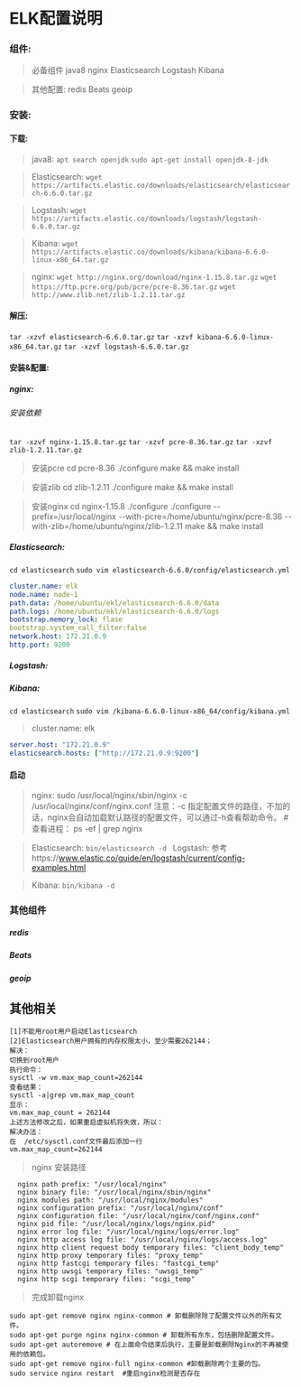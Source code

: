 # ELK配置说明

### 组件:
> 必备组件
java8
nginx
Elasticsearch
Logstash
Kibana

> 其他配置:
redis
Beats
geoip

### 安装:
#### 下载:
> java8:
`apt search openjdk`
`sudo apt-get install openjdk-8-jdk`

> Elasticsearch:
`wget https://artifacts.elastic.co/downloads/elasticsearch/elasticsearch-6.6.0.tar.gz`


> Logstash:
`wget https://artifacts.elastic.co/downloads/logstash/logstash-6.6.0.tar.gz`

> Kibana:
`wget https://artifacts.elastic.co/downloads/kibana/kibana-6.6.0-linux-x86_64.tar.gz`


> nginx:
`wget http://nginx.org/download/nginx-1.15.8.tar.gz`
`wget https://ftp.pcre.org/pub/pcre/pcre-8.36.tar.gz`
`wget http://www.zlib.net/zlib-1.2.11.tar.gz`


#### 解压:
`tar -xzvf elasticsearch-6.6.0.tar.gz`
`tar -xzvf kibana-6.6.0-linux-x86_64.tar.gz`
`tar -xzvf logstash-6.6.0.tar.gz`


#### 安装&配置:

##### nginx:
###### 安装依赖
`tar -xzvf nginx-1.15.8.tar.gz`
`tar -xzvf pcre-8.36.tar.gz`
`tar -xzvf zlib-1.2.11.tar.gz`
> 安装pcre
cd pcre-8.36
./configure 
make && make install

> 安装zlib
cd zlib-1.2.11
./configure 
make && make install

> 安装nginx
cd nginx-1.15.8
./configure ./configure --prefix=/usr/local/nginx --with-pcre=/home/ubuntu/nginx/pcre-8.36 --with-zlib=/home/ubuntu/nginx/zlib-1.2.11
make && make install



##### Elasticsearch:
`cd elasticsearch`
`sudo vim elasticsearch-6.6.0/config/elasticsearch.yml`
```yml
cluster.name: elk
node.name: node-1
path.data: /home/ubuntu/ekl/elasticsearch-6.6.0/data
path.logs: /home/ubuntu/ekl/elasticsearch-6.6.0/logs
bootstrap.memory_lock: flase
bootstrap.system_call_filter:false
network.host: 172.21.0.9
http.port: 9200

```


##### Logstash:


##### Kibana:
`cd elasticsearch`
`sudo vim /kibana-6.6.0-linux-x86_64/config/kibana.yml`
>cluster.name: elk
```yml
server.host: "172.21.0.9"
elasticsearch.hosts: ["http://172.21.0.9:9200"]
```



#### 启动
> nginx:
sudo /usr/local/nginx/sbin/nginx -c /usr/local/nginx/conf/nginx.conf
注意：-c 指定配置文件的路径，不加的话，nginx会自动加载默认路径的配置文件，可以通过-h查看帮助命令。
#查看进程：
ps -ef | grep nginx

> Elasticsearch:
`bin/elasticsearch -d
`
> Logstash:
> 参考https://www.elastic.co/guide/en/logstash/current/config-examples.html

> Kibana:
`bin/kibana -d`



### 其他组件
#####  redis
#####  Beats
#####  geoip

## 其他相关
```
[1]不能用root用户启动Elasticsearch
[2]Elasticsearch用户拥有的内存权限太小，至少需要262144；
解决：
切换到root用户
执行命令：
sysctl -w vm.max_map_count=262144
查看结果：
sysctl -a|grep vm.max_map_count
显示：
vm.max_map_count = 262144
上述方法修改之后，如果重启虚拟机将失效，所以：
解决办法：
在  /etc/sysctl.conf文件最后添加一行
vm.max_map_count=262144
```

> nginx 安装路径
```
  nginx path prefix: "/usr/local/nginx"
  nginx binary file: "/usr/local/nginx/sbin/nginx"
  nginx modules path: "/usr/local/nginx/modules"
  nginx configuration prefix: "/usr/local/nginx/conf"
  nginx configuration file: "/usr/local/nginx/conf/nginx.conf"
  nginx pid file: "/usr/local/nginx/logs/nginx.pid"
  nginx error log file: "/usr/local/nginx/logs/error.log"
  nginx http access log file: "/usr/local/nginx/logs/access.log"
  nginx http client request body temporary files: "client_body_temp"
  nginx http proxy temporary files: "proxy_temp"
  nginx http fastcgi temporary files: "fastcgi_temp"
  nginx http uwsgi temporary files: "uwsgi_temp"
  nginx http scgi temporary files: "scgi_temp"
```

> 完成卸载nginx
```
sudo apt-get remove nginx nginx-common # 卸载删除除了配置文件以外的所有文件。
sudo apt-get purge nginx nginx-common # 卸载所有东东，包括删除配置文件。
sudo apt-get autoremove # 在上面命令结束后执行，主要是卸载删除Nginx的不再被使用的依赖包。
sudo apt-get remove nginx-full nginx-common #卸载删除两个主要的包。
sudo service nginx restart  #重启nginx检测是否存在
```
